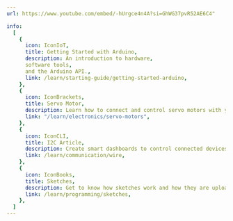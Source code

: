 ```yaml
---
url: https://www.youtube.com/embed/-hUrgce4n4A?si=GhWG37pvR52AE6C4"

info:
  [
    {
      icon: IconIoT,
      title: Getting Started with Arduino,
      description: An introduction to hardware,
      software tools,
      and the Arduino API.,
      link: /learn/starting-guide/getting-started-arduino,
    },
    {
      icon: IconBrackets,
      title: Servo Motor,
      description: Learn how to connect and control servo motors with your Arduino board,
      link: "/learn/electronics/servo-motors",
    },
    {
      icon: IconCLI,
      title: I2C Article,
      description: Create smart dashboards to control connected devices using few coding,
      link: /learn/communication/wire,
    },
    {
      icon: IconBooks,
      title: Sketches,
      description: Get to know how sketches work and how they are uploaded to an Arduino.,
      link: /learn/programming/sketches,
    },
  ]
---
```

